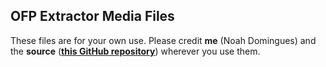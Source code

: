 ## OFP Extractor Media Files

These files are for your own use. Please credit **me** (Noah Domingues) and the **source** (**[this GitHub repository](https://github.com/NoahDomingues/OFP-Extractor)**) wherever you use them.
